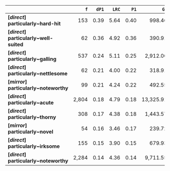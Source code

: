 |                                         |   `f` |   `dP1` |   `LRC` |   `P1` |      `G2` | `l1`         | `l2`        |    `f1` |   `f2` |        `N` |   `exp_f` |   `unexp_f` |   `unexp_r` |   `dP2` |   `P2` |   `deltaP_max` |   `deltaP_mean` |   `odds_r_disc` |   `t` |   `MI` | `dataset`   |
|:----------------------------------------|------:|--------:|--------:|-------:|----------:|:-------------|:------------|--------:|-------:|-----------:|----------:|------------:|------------:|--------:|-------:|---------------:|----------------:|----------------:|------:|-------:|:------------|
| **[_direct_] particularly~hard-hit**    |   153 |    0.39 |    5.64 |   0.40 |    998.46 | particularly | hard-hit    | 511,734 |    386 | 71,961,373 |      2.74 |      150.26 |        0.98 |    0.00 |   0.00 |           0.39 |            0.19 |            1.96 | 12.15 |   1.75 | direct      |
| **[_direct_] particularly~well-suited** |    62 |    0.36 |    4.92 |   0.36 |    390.91 | particularly | well-suited | 511,734 |    171 | 71,961,373 |      1.22 |       60.78 |        0.98 |    0.00 |   0.00 |           0.36 |            0.18 |            1.90 |  7.72 |   1.71 | direct      |
| **[_direct_] particularly~galling**     |   537 |    0.24 |    5.11 |   0.25 |  2,912.00 | particularly | galling     | 511,734 |  2,162 | 71,961,373 |     15.37 |      521.63 |        0.97 |    0.00 |   0.00 |           0.24 |            0.12 |            1.66 | 22.51 |   1.54 | direct      |
| **[_direct_] particularly~nettlesome**  |    62 |    0.21 |    4.00 |   0.22 |    318.91 | particularly | nettlesome  | 511,734 |    283 | 71,961,373 |      2.01 |       59.99 |        0.97 |    0.00 |   0.00 |           0.21 |            0.11 |            1.60 |  7.62 |   1.49 | direct      |
| **[_mirror_] particularly~noteworthy**  |    99 |    0.21 |    4.24 |   0.22 |    492.55 | particularly | noteworthy  |  12,946 |    456 |  1,680,633 |      3.51 |       95.49 |        0.96 |    0.01 |   0.01 |           0.21 |            0.11 |            1.56 |  9.60 |   1.45 | mirror      |
| **[_direct_] particularly~acute**       | 2,804 |    0.18 |    4.79 |   0.18 | 13,325.91 | particularly | acute       | 511,734 | 15,375 | 71,961,373 |    109.34 |    2,694.66 |        0.96 |    0.01 |   0.01 |           0.18 |            0.09 |            1.50 | 50.89 |   1.41 | direct      |
| **[_direct_] particularly~thorny**      |   308 |    0.17 |    4.38 |   0.18 |  1,443.57 | particularly | thorny      | 511,734 |  1,738 | 71,961,373 |     12.36 |      295.64 |        0.96 |    0.00 |   0.00 |           0.17 |            0.09 |            1.48 | 16.85 |   1.40 | direct      |
| **[_mirror_] particularly~novel**       |    54 |    0.16 |    3.46 |   0.17 |    239.72 | particularly | novel       |  12,946 |    319 |  1,680,633 |      2.46 |       51.54 |        0.95 |    0.00 |   0.00 |           0.16 |            0.08 |            1.42 |  7.01 |   1.34 | mirror      |
| **[_direct_] particularly~irksome**     |   155 |    0.15 |    3.90 |   0.15 |    679.93 | particularly | irksome     | 511,734 |  1,009 | 71,961,373 |      7.18 |      147.82 |        0.95 |    0.00 |   0.00 |           0.15 |            0.07 |            1.41 | 11.87 |   1.33 | direct      |
| **[_direct_] particularly~noteworthy**  | 2,284 |    0.14 |    4.36 |   0.14 |  9,711.55 | particularly | noteworthy  | 511,734 | 15,897 | 71,961,373 |    113.05 |    2,170.95 |        0.95 |    0.00 |   0.00 |           0.14 |            0.07 |            1.37 | 45.43 |   1.31 | direct      |